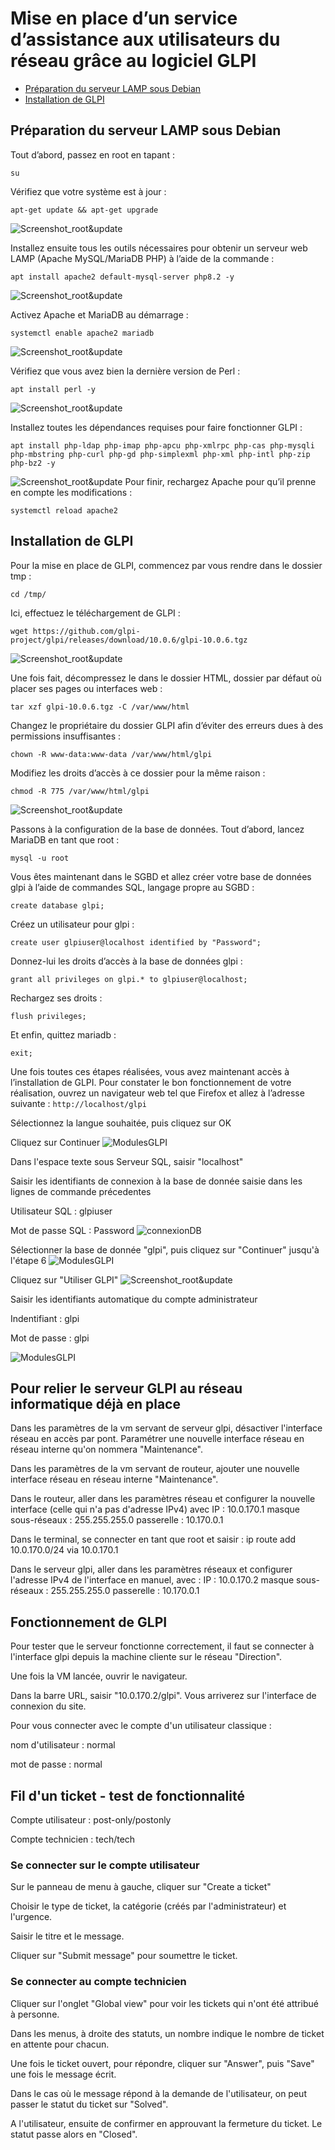# Mise en place d’un service d’assistance aux utilisateurs du réseau grâce au logiciel GLPI
- [Préparation du serveur LAMP sous Debian](#pr%C3%A9paration-du-serveur-lamp-sous-debian)
- [Installation de GLPI](#installation-de-glpi)

## Préparation du serveur LAMP sous Debian
Tout d’abord, passez en root en tapant :
```
su
```

Vérifiez que votre système est à jour :
```
apt-get update && apt-get upgrade
```
![Screenshot_root&update](./img/VirtualBox_DebGLPI_03_01_2025_12_47_46.png)


Installez ensuite tous les outils nécessaires pour obtenir un serveur web LAMP (Apache MySQL/MariaDB PHP) à l’aide de la commande :
```
apt install apache2 default-mysql-server php8.2 -y
```
![Screenshot_root&update](./img/VirtualBox_DebGLPI_03_01_2025_12_49_36.png)

Activez Apache et MariaDB au démarrage :
```
systemctl enable apache2 mariadb
```
![Screenshot_root&update](./img/VirtualBox_DebGLPI_03_01_2025_12_50_17.png)

Vérifiez que vous avez bien la dernière version de Perl :
```
apt install perl -y
```
![Screenshot_root&update](./img/VirtualBox_DebGLPI_03_01_2025_12_51_00.png)

Installez toutes les dépendances requises pour faire fonctionner GLPI :
```
apt install php-ldap php-imap php-apcu php-xmlrpc php-cas php-mysqli php-mbstring php-curl php-gd php-simplexml php-xml php-intl php-zip php-bz2 -y
```
![Screenshot_root&update](./img/VirtualBox_DebGLPI_03_01_2025_12_51_53.png)
Pour finir, rechargez Apache pour qu’il prenne en compte les modifications :
```
systemctl reload apache2
```

## Installation de GLPI

Pour la mise en place de GLPI, commencez par vous rendre dans le dossier tmp :
```
cd /tmp/
```

Ici, effectuez le téléchargement de GLPI :
```
wget https://github.com/glpi-project/glpi/releases/download/10.0.6/glpi-10.0.6.tgz
```
![Screenshot_root&update](./img/VirtualBox_DebGLPI_03_01_2025_12_53_32.png)

Une fois fait, décompressez le dans le dossier HTML, dossier par défaut où placer ses pages ou interfaces web :
```
tar xzf glpi-10.0.6.tgz -C /var/www/html
```

Changez le propriétaire du dossier GLPI afin d’éviter des erreurs dues à des permissions insuffisantes :
```
chown -R www-data:www-data /var/www/html/glpi
```

Modifiez les droits d’accès à ce dossier pour la même raison :
```
chmod -R 775 /var/www/html/glpi
```
![Screenshot_root&update](./img/VirtualBox_DebGLPI_03_01_2025_12_55_09.png)

Passons à la configuration de la base de données. Tout d’abord, lancez MariaDB en tant que root :
```
mysql -u root
```

Vous êtes maintenant dans le SGBD et allez créer votre base de données glpi à l’aide de commandes SQL, langage propre au SGBD :
```
create database glpi;
```

Créez un utilisateur pour glpi :
```
create user glpiuser@localhost identified by "Password";
```
Donnez-lui les droits d’accès à la base de données glpi :
```
grant all privileges on glpi.* to glpiuser@localhost;
```

Rechargez ses droits :
```
flush privileges;
```

Et enfin, quittez mariadb :
```
exit;	
```

Une fois toutes ces étapes réalisées, vous avez maintenant accès à l’installation de GLPI. Pour constater le bon fonctionnement de votre réalisation, ouvrez un navigateur web tel que Firefox et allez à l’adresse suivante : `http://localhost/glpi`


Sélectionnez la langue souhaitée, puis cliquez sur OK


Cliquez sur Continuer
![ModulesGLPI](./img/inst-glpi-vm-lin-deb-part1-i36_1.png)

Dans l'espace texte sous Serveur SQL, saisir "localhost"

Saisir les identifiants de connexion à la base de donnée saisie dans les lignes de commande précedentes

Utilisateur SQL : glpiuser

Mot de passe SQL : Password
![connexionDB](./img/inst-glpi-vm-lin-deb-part1-i37_1.png)


Sélectionner la base de donnée "glpi", puis cliquez sur "Continuer" jusqu'à l'étape 6
![ModulesGLPI](./img/inst-glpi-vm-lin-deb-part1-i38_1.png)


Cliquez sur "Utiliser GLPI"
![Screenshot_root&update](./img/VirtualBox_DebGLPI_03_01_2025_13_01_14.png)

Saisir les identifiants automatique du compte administrateur

Indentifiant : glpi

Mot de passe : glpi

![ModulesGLPI](./img/inst-glpi-vm-lin-deb-part1-i41_1.png)


## Pour relier le serveur GLPI au réseau informatique déjà en place

Dans les paramètres de la vm servant de serveur glpi, désactiver l'interface réseau en accès par pont.
Paramétrer une nouvelle interface réseau en réseau interne qu'on nommera "Maintenance".

Dans les paramètres de la vm servant de routeur, ajouter une nouvelle interface réseau en réseau interne "Maintenance".

Dans le routeur, aller dans les paramètres réseau et configurer la nouvelle interface (celle qui n'a pas d'adresse IPv4) avec 
IP : 10.0.170.1
masque sous-réseaux : 255.255.255.0
passerelle : 10.170.0.1

Dans le terminal, se connecter en tant que root et saisir :
ip route add 10.0.170.0/24 via 10.0.170.1

Dans le serveur glpi, aller dans les paramètres réseaux et configurer l'adresse IPv4 de l'interface en manuel, avec :
IP : 10.0.170.2
masque sous-réseaux : 255.255.255.0
passerelle : 10.170.0.1

## Fonctionnement de GLPI

Pour tester que le serveur fonctionne correctement, il faut se connecter à l'interface glpi depuis la machine cliente sur le réseau "Direction".

Une fois la VM lancée, ouvrir le navigateur.

Dans la barre URL, saisir "10.0.170.2/glpi". Vous arriverez sur l'interface de connexion du site.

Pour vous connecter avec le compte d'un utilisateur classique :

nom d'utilisateur : normal

mot de passe : normal


## Fil d'un ticket - test de fonctionnalité

Compte utilisateur : post-only/postonly

Compte technicien : tech/tech

### Se connecter sur le compte utilisateur

Sur le panneau de menu à gauche, cliquer sur "Create a ticket"

Choisir le type de ticket, la catégorie (créés par l'administrateur) et l'urgence.

Saisir le titre et le message.

Cliquer sur "Submit message" pour soumettre le ticket.

### Se connecter au compte technicien

Cliquer sur l'onglet "Global view" pour voir les tickets qui n'ont été attribué à personne.

Dans les menus, à droite des statuts, un nombre indique le nombre de ticket en attente pour chacun.

Une fois le ticket ouvert, pour répondre, cliquer sur "Answer", puis "Save" une fois le message écrit.

Dans le cas où le message répond à la demande de l'utilisateur, on peut passer le statut du ticket sur "Solved".

A l'utilisateur, ensuite de confirmer en approuvant la fermeture du ticket. Le statut passe alors en "Closed".
